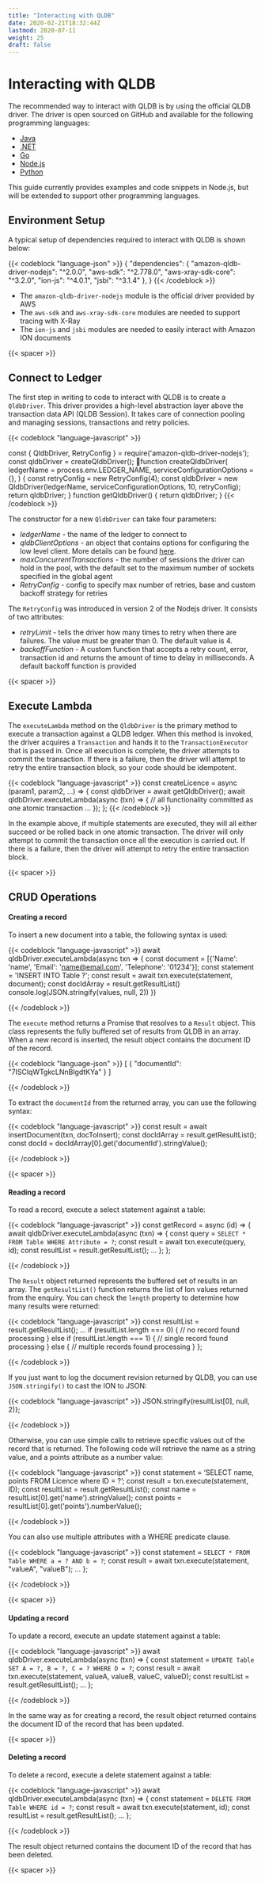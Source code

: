 ```yaml
---
title: "Interacting with QLDB"
date: 2020-02-21T18:32:44Z
lastmod: 2020-07-11
weight: 25
draft: false
---
```


# Interacting with QLDB

The recommended way to interact with QLDB is by using the official QLDB driver. The driver is open sourced on GitHub and available for the following programming languages:

  * [Java](https://docs.aws.amazon.com/qldb/latest/developerguide/getting-started.java.html)
  * [.NET](https://docs.aws.amazon.com/qldb/latest/developerguide/getting-started.dotnet.html)
  * [Go](https://docs.aws.amazon.com/qldb/latest/developerguide/getting-started.golang.html)
  * [Node.js](https://docs.aws.amazon.com/qldb/latest/developerguide/getting-started.nodejs.html)
  * [Python](https://docs.aws.amazon.com/qldb/latest/developerguide/getting-started.python.html)

This guide currently provides examples and code snippets in Node.js, but will be extended to support other programming languages.

## Environment Setup

A typical setup of dependencies required to interact with QLDB is shown below:

{{< codeblock "language-json" >}}
{
 "dependencies": {
    "amazon-qldb-driver-nodejs": "^2.0.0",
    "aws-sdk": "^2.778.0",
    "aws-xray-sdk-core": "^3.2.0",
    "ion-js": "^4.0.1",
    "jsbi": "^3.1.4"
  },
}
{{< /codeblock  >}}

* The `amazon-qldb-driver-nodejs` module is the official driver provided by AWS
* The `aws-sdk` and `aws-xray-sdk-core` modules are needed to support tracing with X-Ray
* The `ion-js` and `jsbi` modules are needed to easily interact with Amazon ION documents

{{< spacer >}}

## Connect to Ledger

The first step in writing to code to interact with QLDB is to create a `QldbDriver`. This driver provides a high-level abstraction layer above the transaction data API (QLDB Session). It takes care of connection pooling and managing sessions, transactions and retry policies.

{{< codeblock "language-javascript" >}}

const { QldbDriver, RetryConfig } = require('amazon-qldb-driver-nodejs');
const qldbDriver = createQldbDriver();
function createQldbDriver(
      ledgerName = process.env.LEDGER_NAME,
      serviceConfigurationOptions = {},
) {
      const retryConfig = new RetryConfig(4);
      const qldbDriver = new QldbDriver(ledgerName, serviceConfigurationOptions, 10, retryConfig);
      return qldbDriver;
}
function getQldbDriver() {
  return qldbDriver;
}
{{< /codeblock  >}}


The constructor for a new `QldbDriver` can take four parameters:

* *ledgerName* - the name of the ledger to connect to
* *qldbClientOptions* - an object that contains options for configuring the low level client. More details can be found [here](https://docs.aws.amazon.com/AWSJavaScriptSDK/latest/AWS/QLDBSession.html#constructor-details).
* *maxConcurrentTransactions* - the number of sessions the driver can hold in the pool, with the default set to the maximum number of sockets specified in the global agent
* *RetryConfig* - config to specify max number of retries, base and custom backoff strategy for retries

The `RetryConfig` was introduced in version 2 of the Nodejs driver. It consists of two attributes:

* *retryLimit* - tells the driver how many times to retry when there are failures. The value must be greater than 0. The default value is 4.
* *backoffFunction* - A custom function that accepts a retry count, error, transaction id and returns the amount of time to delay in milliseconds. A default backoff function is provided

{{< spacer >}}

## Execute Lambda

The `executeLambda` method on the `QldbDriver` is the primary method to execute a transaction against a QLDB ledger. When this method is invoked, the driver acquires a `Transaction` and hands it to the `TransactionExecutor` that is passed in. Once all execution is complete, the driver attempts to commit the transaction. If there is a failure, then the driver will attempt to retry the entire transaction block, so your code should be idempotent.

{{< codeblock "language-javascript" >}}
const createLicence = async (param1, param2, ...) => {
  const qldbDriver = await getQldbDriver();
  await qldbDriver.executeLambda(async (txn) => {
    // all functionality committed as one atomic transaction
    ...
  });
};
{{< /codeblock  >}}

In the example above, if multiple statements are executed, they will all either succeed or be rolled back in one atomic transaction. The driver will only attempt to commit the transaction once all the execution is carried out. If there is a failure, then the driver will attempt to retry the entire transaction block.

{{< spacer >}}


## CRUD Operations

#### Creating a record

To insert a new document into a table, the following syntax is used:

{{< codeblock "language-javascript" >}}
await qldbDriver.executeLambda(async txn => {
    const document = [{'Name': 'name', 'Email': 'name@email.com', 'Telephone': '01234'}];
    const statement = 'INSERT INTO Table ?';
    const result = await txn.execute(statement, document);
    const docIdArray = result.getResultList()
    console.log(JSON.stringify(values, null, 2))
})

{{< /codeblock  >}}

The `execute` method returns a Promise that resolves to a `Result` object. This class represents the fully buffered set of results from QLDB in an array. When a new record is inserted, the result object contains the document ID of the record.

{{< codeblock "language-json" >}}
[
  {
    "documentId": "7ISClqWTgkcLNnBlgdtKYa"
  }
]

{{< /codeblock  >}}

To extract the `documentId` from the returned array, you can use the following syntax:

{{< codeblock "language-javascript" >}}
  const result = await insertDocument(txn, docToInsert);
  const docIdArray = result.getResultList();
  const docId = docIdArray[0].get('documentId').stringValue();

{{< /codeblock  >}}

{{< spacer >}}

#### Reading a record

To read a record, execute a select statement against a table:

{{< codeblock "language-javascript" >}}
const getRecord = async (id) => {
    await qldbDriver.executeLambda(async (txn) => {
        const query = `SELECT * FROM Table WHERE Attribute = ?`;
        const result = await txn.execute(query, id);
        const resultList = result.getResultList();
        ...
    };
};

{{< /codeblock  >}}


The `Result` object returned represents the buffered set of results in an array. The `getResultList()` function returns the list of Ion values returned from the enquiry. You can check the `length` property to determine how many results were returned:

{{< codeblock "language-javascript" >}}
  const resultList = result.getResultList();
  ...
  if (resultList.length === 0) {
      // no record found processing
  } else if (resultList.length === 1) {
      // single record found processing
  } else {
      // multiple records found processing
  }
};

{{< /codeblock  >}}

If you just want to log the document revision returned by QLDB, you can use `JSON.stringify()` to cast the ION to JSON:

{{< codeblock "language-javascript" >}}
  JSON.stringify(resultList[0], null, 2)};

{{< /codeblock  >}}

Otherwise, you can use simple calls to retrieve specific values out of the record that is returned. The following code will retrieve the name as a string value, and a points attribute as a number value:

{{< codeblock "language-javascript" >}}
  const statement = ‘SELECT name, points FROM Licence where ID =  ?’;
  const result = txn.execute(statement, ID);
  const resultList = result.getResultList();
  const name = resultList[0].get('name').stringValue();
  const points = resultList[0].get('points').numberValue();

{{< /codeblock  >}}

You can also use multiple attributes with a WHERE predicate clause.

{{< codeblock "language-javascript" >}}
  const statement = `SELECT * FROM Table WHERE a = ? AND b = ?`;
  const result = await txn.execute(statement, "valueA", "valueB");
  ...
};

{{< /codeblock  >}}

{{< spacer >}}

#### Updating a record

To update a record, execute an update statement against a table:

{{< codeblock "language-javascript" >}}
await qldbDriver.executeLambda(async (txn) => {
  const statement = `UPDATE Table SET A = ?, B = ?, C = ? WHERE D = ?`;
  const result = await txn.execute(statement, valueA, valueB, valueC, valueD);
  const resultList = result.getResultList();
  ...
};

{{< /codeblock  >}}

In the same way as for creating a record, the result object returned contains the document ID of the record that has been updated.

{{< spacer >}}

#### Deleting a record

To delete a record, execute a delete statement against a table:

{{< codeblock "language-javascript" >}}
await qldbDriver.executeLambda(async (txn) => {
  const statement = `DELETE FROM Table WHERE id = ?`;
  const result = await txn.execute(statement, id);
  const resultList = result.getResultList();
  ...
};

{{< /codeblock  >}}

The result object returned contains the document ID of the record that has been deleted.

{{< spacer >}}